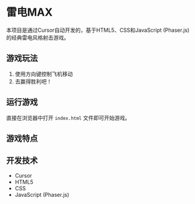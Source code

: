 # 雷电MAX

本项目是通过Cursor自动开发的，基于HTML5、CSS和JavaScript (Phaser.js) 的经典雷电风格射击游戏。

## 游戏玩法

1. 使用方向键控制飞机移动
2. 去赢得胜利吧！

## 运行游戏

直接在浏览器中打开 `index.html` 文件即可开始游戏。

## 游戏特点



## 开发技术

- Cursor
- HTML5
- CSS
- JavaScript (Phaser.js)